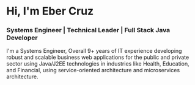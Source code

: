 

# Hi, I'm Eber Cruz

### Systems Engineer | Technical Leader | Full Stack Java Developer   

I'm a Systems Engineer, Overall 9+ years of IT experience developing robust and scalable business web applications for the public and private sector using Java/J2EE technologies in industries like Health, Education, and Financial, using service-oriented architecture and microservices architecture.

<!--
**ebercruzf/ebercruzf** is a ✨ _special_ ✨ repository because its `README.md` (this file) appears on your GitHub profile.

Here are some ideas to get you started:

- 🔭 I’m currently working on ...
- 🌱 I’m currently learning ...
- 👯 I’m looking to collaborate on ...
- 🤔 I’m looking for help with ...
- 💬 Ask me about ...
- 📫 How to reach me: ...
- 😄 Pronouns: ...
- ⚡ Fun fact: ...
### Hi there 👋
-->
